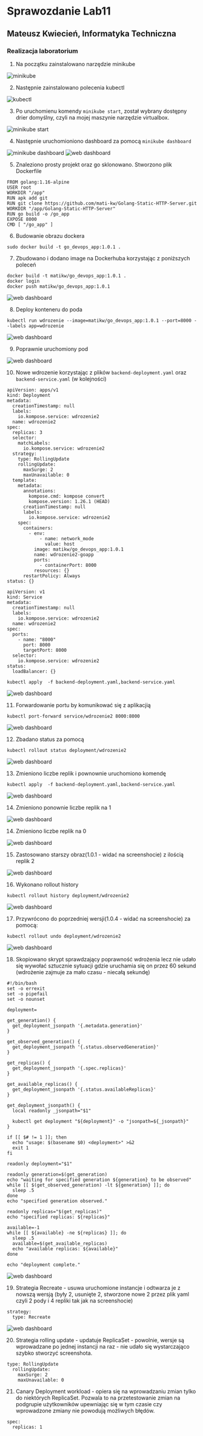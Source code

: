 # Sprawozdanie Lab11
## Mateusz Kwiecień, Informatyka Techniczna 
### Realizacja laboratorium

1. Na początku zainstalowano narzędzie minikube

![minikube](1.png)

2. Następnie zainstalowano polecenia kubectl

![kubectl](2.png)

3. Po uruchomienu komendy `minikube start`, został wybrany dostępny drier domyślny, czyli na mojej maszynie narzędzie virtualbox.

![minikube start](3.png)

4. Następnie uruchomioniono dashboard za pomocą `minikube dashboard`

![minikube dashboard](4.png)
![web dashboard](5.png)

5. Znaleziono prosty projekt oraz go sklonowano. Stworzono plik Dockerfile

```
FROM golang:1.16-alpine
USER root 
WORKDIR "/app"
RUN apk add git 
RUN git clone https://github.com/mati-kw/Golang-Static-HTTP-Server.git
WORKDIR "/app/Golang-Static-HTTP-Server"
RUN go build -o /go_app
EXPOSE 8000
CMD [ "/go_app" ]
```

6. Budowanie obrazu dockera
```
sudo docker build -t go_devops_app:1.0.1 .
```
7. Zbudowano i dodano image na Dockerhuba korzystając z poniższych poleceń

```
docker build -t matikw/go_devops_app:1.0.1 .
docker login 
docker push matikw/go_devops_app:1.0.1
```
![web dashboard](6.png)

8. Deploy konteneru do poda
```
kubectl run wdrozenie --image=matikw/go_devops_app:1.0.1 --port=8000 --labels app=wdrozenie
```

![web dashboard](7.png)

9. Poprawnie uruchomiony pod

![web dashboard](8.png)

10. Nowe wdrozenie korzystając z plików
`backend-deployment.yaml` oraz `backend-service.yaml` (w kolejności)
```
apiVersion: apps/v1
kind: Deployment
metadata:
  creationTimestamp: null
  labels:
    io.kompose.service: wdrozenie2
  name: wdrozenie2
spec:
  replicas: 3
  selector:
    matchLabels:
      io.kompose.service: wdrozenie2
  strategy:
    type: RollingUpdate
    rollingUpdate:
      maxSurge: 2
      maxUnavailable: 0
  template:
    metadata:
      annotations:
        kompose.cmd: kompose convert
        kompose.version: 1.26.1 (HEAD)
      creationTimestamp: null
      labels:
        io.kompose.service: wdrozenie2
    spec:
      containers:
        - env:
            - name: network_mode
              value: host
          image: matikw/go_devops_app:1.0.1
          name: wdrozenie2-goapp
          ports:
            - containerPort: 8000
          resources: {}
      restartPolicy: Always
status: {}
```

```
apiVersion: v1
kind: Service
metadata:
  creationTimestamp: null
  labels:
    io.kompose.service: wdrozenie2
  name: wdrozenie2
spec:
  ports:
    - name: "8000"
      port: 8000
      targetPort: 8000
  selector:
    io.kompose.service: wdrozenie2
status:
  loadBalancer: {}
```

```
kubectl apply  -f backend-deployment.yaml,backend-service.yaml
```
![web dashboard](9.png)

11. Forwardowanie portu by komunikować się z aplikacjią

```
kubectl port-forward service/wdrozenie2 8000:8000
```
![web dashboard](10.png)

12. Zbadano status za pomocą 

```
kubectl rollout status deployment/wdrozenie2
```
![web dashboard](11.png)

13. Zmieniono liczbe replik i pownownie uruchomiono komendę
```
kubectl apply  -f backend-deployment.yaml,backend-service.yaml
```
![web dashboard](12.png)

14. Zmieniono ponownie liczbe replik na 1

![web dashboard](13.png)

14. Zmieniono liczbe replik na 0

![web dashboard](14.png)

15. Zastosowano starszy obraz(1.0.1 - widać na screenshocie) z ilością replik 2

![web dashboard](15.png)

16. Wykonano rollout history
```
kubectl rollout history deployment/wdrozenie2
```

![web dashboard](16.png)

17. Przywrócono do poprzedniej wersji(1.0.4 - widać na screenshocie) za pomocą:
```
kubectl rollout undo deployment/wdrozenie2
```
![web dashboard](17.png)

18. Skopiowano skrypt sprawdzający poprawność wdrożenia lecz nie udało się wywołać sztucznie sytuacji gdzie uruchamia się on przez 60 sekund (wdrożenie zajmuje za mało czasu - niecałą sekundę)
```
#!/bin/bash
set -o errexit
set -o pipefail
set -o nounset

deployment=

get_generation() {
  get_deployment_jsonpath '{.metadata.generation}'
}

get_observed_generation() {
  get_deployment_jsonpath '{.status.observedGeneration}'
}

get_replicas() {
  get_deployment_jsonpath '{.spec.replicas}'
}

get_available_replicas() {
  get_deployment_jsonpath '{.status.availableReplicas}'
}

get_deployment_jsonpath() {
  local readonly _jsonpath="$1"

  kubectl get deployment "${deployment}" -o "jsonpath=${_jsonpath}"
}

if [[ $# != 1 ]]; then
  echo "usage: $(basename $0) <deployment>" >&2
  exit 1
fi

readonly deployment="$1"

readonly generation=$(get_generation)
echo "waiting for specified generation ${generation} to be observed"
while [[ $(get_observed_generation) -lt ${generation} ]]; do
  sleep .5
done
echo "specified generation observed."

readonly replicas="$(get_replicas)"
echo "specified replicas: ${replicas}"

available=-1
while [[ ${available} -ne ${replicas} ]]; do
  sleep .5
  available=$(get_available_replicas)
  echo "available replicas: ${available}"
done

echo "deployment complete."
```
![web dashboard](18.png)

19. Strategia Recreate - usuwa uruchomione instancje i odtwarza je z nowszą wersją (były 2, usunięte 2, stworzone nowe 2 przez plik yaml czyli 2 pody i 4 repliki tak jak na screenshocie)
```
strategy:
  type: Recreate
```


![web dashboard](19.png)

20. Strategia rolling update - updatuje ReplicaSet - powolnie, wersje są wprowadzane po jednej instancji na raz - nie udało się wystarczająco szybko stworzyć screenshota.
```
type: RollingUpdate
  rollingUpdate:
    maxSurge: 2
    maxUnavailable: 0
```

21. Canary Deployment workload - opiera się na wprowadzaniu zmian tylko do niektórych ReplicaSet. Pozwala to na przetestowanie zmian na podgrupie użytkowników upewniając się w tym czasie czy wprowadzone zmiany nie powodują możliwych błędów.

```
spec:
  replicas: 1
```